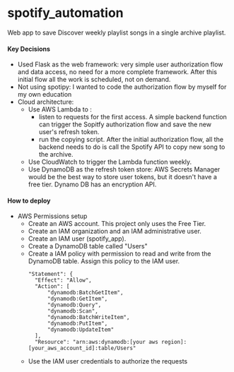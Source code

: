 # spotify_automation
Web app to save Discover weekly playlist songs in a single archive playlist.

#### Key Decisions
- Used Flask as the web framework: very simple user authorization flow and data access, no need for a more complete framework. After this initial flow all the work is scheduled, not on demand.
- Not using spotipy: I wanted to code the authorization flow by myself for my own education
- Cloud architecture:
    - Use AWS Lambda to :
        - listen to requests for the first access. A simple backend function can trigger the Sopitfy authorization flow and save the new user's refresh token.
        - run the copying script. After the initial authorization flow, all the backend needs to do is call the Spotify API to copy new song to the archive.
    - Use CloudWatch to trigger the Lambda function weekly.
    - Use DynamoDB as the refresh token store: AWS Secrets Manager would be the best way to store user tokens, but it doesn't have a free tier. Dynamo DB has an encryption API.

#### How to deploy
- AWS Permissions setup
    - Create an AWS account. This project only uses the Free Tier.
    - Create an IAM organization and an IAM administrative user.
    - Create an IAM user (spotify_app).
    - Create a DynamoDB table called "Users"
    - Create a IAM policy with permission to read and write from the DynamoDB table. Assign this policy to the IAM user.
      ```
      "Statement": {
        "Effect": "Allow",
        "Action": [
            "dynamodb:BatchGetItem",
            "dynamodb:GetItem",
            "dynamodb:Query",
            "dynamodb:Scan",
            "dynamodb:BatchWriteItem",
            "dynamodb:PutItem",
            "dynamodb:UpdateItem"
        ],
        "Resource": "arn:aws:dynamodb:[your aws region]:[your_aws_account_id]:table/Users"
        ```
    - Use the IAM user credentials to authorize the requests
